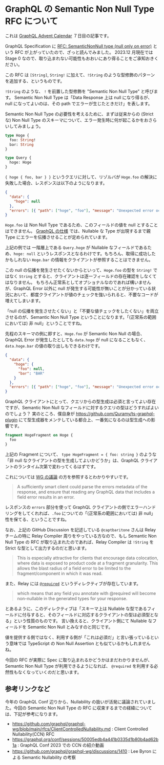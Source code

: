 # GraphQL の Semantic Non Null Type RFC について

これは [GraphQL Advent Calendar](https://qiita.com/advent-calendar/2023/graphql) ７日目の記事です。

GraphQL Specification に [RFC: SemanticNonNull type (null only on error)](https://github.com/graphql/graphql-spec/pull/1065) という RFC が上がっていたので、ざっと読んでみました。
2023.12 月現在では Stage 0 なので、取り込まれない可能性もおおいにあり得ることをご承知おきください。

この RFC は `[String]`, `String!` に加えて、`!String` のような型修飾のパターンを追加する、というものです。

`!String` のような、 `!` を前置した型修飾を "Semantic Non Null Type" と呼びます。
Semantic Non Null Type は「Data Response 上は null になり得るが、null になってよいのは、その path でエラーが生じたときだけ」を表します。

Semantic Non Null Type の必要性を考えるために、まずは従来からの (Strict な) Non Null Type のスキーマについて、エラー発生時に何が起こるかをおさらいしてみましょう。

```graphql
type Hoge {
  foo: String!
  bar: String
}

type Query {
  hoge: Hoge
}
```

`{ hoge { foo, bar } }` というクエリに対して、リゾルバが `Hoge.foo` の解決に失敗した場合、レスポンスは以下のようになります。

```json
{
  "data": {
    "hoge": null
  },
  "errors": [{ "path": ["hoge", "foo"], "message": "Unexpected error occurs" }]
}
```

`Hoge.foo` は Non Null Type であるため、このフィールドの値を null とすることはできません。
[GraphQL の仕様](https://spec.graphql.org/October2021/#sec-Handling-Field-Errors) では、Nullable な Type が出現するまで親 Type にエラーを伝播させることが定められています。

上記の例では 一階層上である `Query.hoge` が Nullable なフィールドであるため、`hoge: null` というレスポンスとなるわけです。もちろん、取得に成功したかもしれない `Hoge.bar` の情報をクライアントが参照することはできません。

この null の伝播を発生させたくないからといって、`Hoge.foo` の型を `String!` ではなく `String` とすると、クライアントは逐一フィールドの存在確認をしなくてはなりません。
もちろん正常系としてオプショナルなのであれば構いませんが、GraphQL Error 以外に null が発生する可能性が無いことが分かっている状況において、都度クライアントが値のチェックを強いられると、不要なコードが増えてしまいます。

「null の伝播を発生させたくない」と「不要な値チェックをしたくない」を両立させるのが、Semantic Non Null Type ということになります。「(正常系の範囲においては) 非 null」ということですね。

先程のスキーマの例に即すと、`Hoge.foo` が Semantic Non Null の場合、GraphQL Error が発生したとしても `data.hoge` が null になることもなく、`data.hoge.bar` の値の取り出しもできるわけです。

```json
{
  "data": {
    "hoge": {
      "foo": null,
      "bar": "BAR"
    }
  },
  "errors": [{ "path": ["hoge", "foo"], "message": "Unexpected error occurs" }]
}
```

GraphQL クライアントにとって、クエリからの型生成は必須と言ってよい存在ですが、Semantic Non Null なフィールドに対するクエリの型はどうすればよいのでしょう？
実のところ、僕自身が https://github.com/Quramy/ts-graphql-plugin にて型生成器をメンテしている都合上、一番気になるのは型生成への影響です。

```graphql
fragment HogeFragment on Hoge {
  foo
}
```

上記の Fragment について、 `type HogeFragment = { foo: string }` のような「非 null なクライアントの型を生成してよいかどうか」は、GraphQL クライアントのランタイム次第で変わってくるはずです。

これについては [WG の議論](https://github.com/graphql/graphql-wg/discussions/1394) の方を参照するとわかりやすいです。

> A sufficiently smart client could parse the errors metadata of the response, and ensure that reading any GraphQL data that includes a field error results in an error.

レスポンスの `errors` 部分を使って GraphQL クライアントの側でエラーハンドリングをしてくれれば、`.foo` についての「(正常系の範囲においては) 非 null」性を保てる、ということですね。

なお、上記の GitHub Discussion を記述している `@captbaritone` さんは Relay チームの特に Relay Compiler 周りをやっている方なので、もし Semantic Non Null Type の RFC が取り込まれたのであれば、Relay Compiler は `!String` を Strict な型として出力するのだと思います。

> This is especially attractive for clients that encourage data colocation, where data is exposed to product code at a fragment granularity. This allows the blast radius of a field error to be limited to the fragment/component in which it was read.

また、Relay には [`@required`](https://relay.dev/docs/guides/required-directive) というディレクティブが存在しています。

> which means that any field you annotate with @required will become non-nullable in the generated types for your response.

とあるように、このディレクティブは「スキーマ上は Nullable な型であるフィールドに付与すると、そのフィールドに対応するクライアントの型は必須型となる」という性質のものです。
言い換えると、クライアント側にて Nullable なフィールドを Semantic Non Null とみなすのと同じです。

値を提供する側ではなく、利用する側が「これは必須だ」と言い張っているという意味では TypeScript の Non Null Assertion とも似ているかもしれませんね。

今回の RFC が実際に Spec に取り込まれるかどうかはまだわかりませんが、Semantic Non Null Type が利用できるようになれば、 `@required` を利用する必然性もなくなっていくのだと思います。

## 参考リンクなど

今年の GraphQL Conf 辺りから、Nullability の扱いが活発に議論されていました。今回の Semantic Non Null Type の RFC に収束するまでの経緯については、下記が参考になります。

- https://github.com/graphql/graphql-wg/blob/main/rfcs/ClientControlledNullability.md : Client Controlled Nullability(CCN) RFC
- https://graphql.org/conf/sessions/50005edb4a441b0335d1b80b4ad62b1a : GraphQL Conf 2023 での CCN の紹介動画
- https://github.com/graphql/graphql-wg/discussions/1410 : Lee Byron による Semantic Nullability の考察
